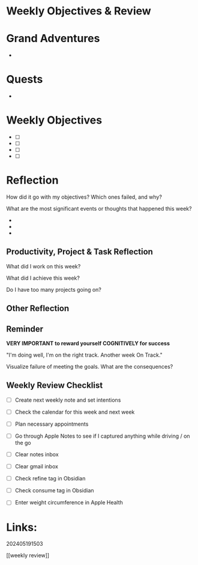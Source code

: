 # Weekly Objectives & Review

# Grand Adventures

* 

# Quests

- 

# Weekly Objectives

- [ ] 
- [ ] 
- [ ] 
- [ ] 

# Reflection

How did it go with my objectives? Which ones failed, and why?



What are the most significant events or thoughts that happened this week?

* 
* 
* 


## Productivity, Project & Task Reflection

What did I work on this week?



What did I achieve this week?



Do I have too many projects going on?



## Other Reflection



## Reminder

**VERY IMPORTANT to reward yourself COGNITIVELY for success**

"I'm doing well, I'm on the right track. Another week On Track."

Visualize failure of meeting the goals. What are the consequences?

## Weekly Review Checklist

- [ ] Create next weekly note and set intentions
- [ ] Check the calendar for this week and next week
- [ ] Plan necessary appointments

- [ ] Go through Apple Notes to see if I captured anything while driving / on the go
- [ ] Clear notes inbox
- [ ] Clear gmail inbox

- [ ] Check refine tag in Obsidian
- [ ] Check consume tag in Obsidian

- [ ] Enter weight circumference in Apple Health

# Links:

202405191503

[[weekly review]]